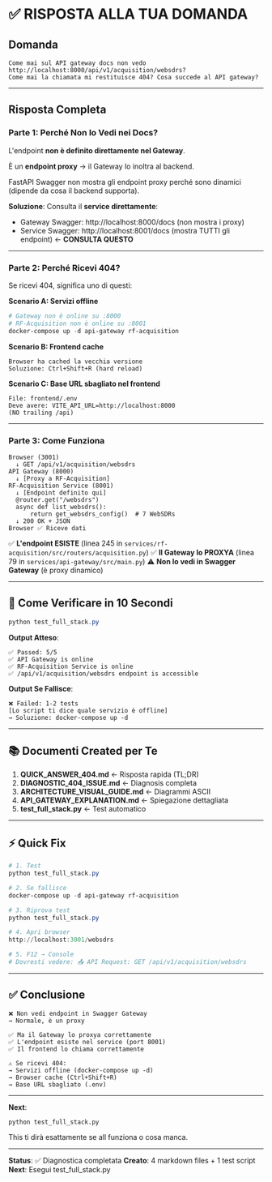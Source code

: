 # ✅ RISPOSTA ALLA TUA DOMANDA

## Domanda
```
Come mai sul API gateway docs non vedo http://localhost:8000/api/v1/acquisition/websdrs?
Come mai la chiamata mi restituisce 404? Cosa succede al API gateway?
```

---

## Risposta Completa

### Parte 1: Perché Non lo Vedi nei Docs?

L'endpoint **non è definito direttamente nel Gateway**.

È un **endpoint proxy** → il Gateway lo inoltra al backend.

FastAPI Swagger non mostra gli endpoint proxy perché sono dinamici (dipende da cosa il backend supporta).

**Soluzione**: Consulta il **service direttamente**:
- Gateway Swagger: http://localhost:8000/docs (non mostra i proxy)
- Service Swagger: http://localhost:8001/docs (mostra TUTTI gli endpoint) ← **CONSULTA QUESTO**

---

### Parte 2: Perché Ricevi 404?

Se ricevi 404, significa uno di questi:

**Scenario A: Servizi offline**
```powershell
# Gateway non è online su :8000
# RF-Acquisition non è online su :8001
docker-compose up -d api-gateway rf-acquisition
```

**Scenario B: Frontend cache**
```
Browser ha cached la vecchia versione
Soluzione: Ctrl+Shift+R (hard reload)
```

**Scenario C: Base URL sbagliato nel frontend**
```
File: frontend/.env
Deve avere: VITE_API_URL=http://localhost:8000
(NO trailing /api)
```

---

### Parte 3: Come Funziona

```
Browser (3001)
  ↓ GET /api/v1/acquisition/websdrs
API Gateway (8000)
  ↓ [Proxy a RF-Acquisition]
RF-Acquisition Service (8001)
  ↓ [Endpoint definito qui]
  @router.get("/websdrs")
  async def list_websdrs():
      return get_websdrs_config()  # 7 WebSDRs
  ↓ 200 OK + JSON
Browser ✅ Riceve dati
```

✅ **L'endpoint ESISTE** (linea 245 in `services/rf-acquisition/src/routers/acquisition.py`)
✅ **Il Gateway lo PROXYA** (linea 79 in `services/api-gateway/src/main.py`)
⚠️ **Non lo vedi in Swagger Gateway** (è proxy dinamico)

---

## 🧪 Come Verificare in 10 Secondi

```powershell
python test_full_stack.py
```

**Output Atteso**:
```
✅ Passed: 5/5
✅ API Gateway is online
✅ RF-Acquisition Service is online
✅ /api/v1/acquisition/websdrs endpoint is accessible
```

**Output Se Fallisce**:
```
❌ Failed: 1-2 tests
[Lo script ti dice quale servizio è offline]
→ Soluzione: docker-compose up -d
```

---

## 📚 Documenti Created per Te

1. **QUICK_ANSWER_404.md** ← Risposta rapida (TL;DR)
2. **DIAGNOSTIC_404_ISSUE.md** ← Diagnosis completa
3. **ARCHITECTURE_VISUAL_GUIDE.md** ← Diagrammi ASCII
4. **API_GATEWAY_EXPLANATION.md** ← Spiegazione dettagliata
5. **test_full_stack.py** ← Test automatico

---

## ⚡ Quick Fix

```powershell
# 1. Test
python test_full_stack.py

# 2. Se fallisce
docker-compose up -d api-gateway rf-acquisition

# 3. Riprova test
python test_full_stack.py

# 4. Apri browser
http://localhost:3001/websdrs

# 5. F12 → Console
# Dovresti vedere: 📤 API Request: GET /api/v1/acquisition/websdrs
```

---

## ✅ Conclusione

```
❌ Non vedi endpoint in Swagger Gateway
→ Normale, è un proxy

✅ Ma il Gateway lo proxya correttamente
✅ L'endpoint esiste nel service (port 8001)
✅ Il frontend lo chiama correttamente

⚠️ Se ricevi 404:
→ Servizi offline (docker-compose up -d)
→ Browser cache (Ctrl+Shift+R)
→ Base URL sbagliato (.env)
```

---

**Next**: 
```
python test_full_stack.py
```

This ti dirà esattamente se all funziona o cosa manca.

---

**Status**: ✅ Diagnostica completata
**Creato**: 4 markdown files + 1 test script
**Next**: Esegui test_full_stack.py

